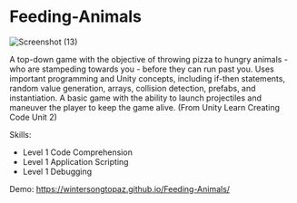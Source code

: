 # Feeding-Animals
 ![Screenshot (13)](https://github.com/Wintersongtopaz/Feeding-Animals/assets/144738996/797c6326-2302-4a6d-90b6-18c69535bd62)

A top-down game with the objective of throwing pizza to hungry animals - who are stampeding towards you - before they can run past you. Uses important programming and Unity concepts, including if-then statements, random value generation, arrays, collision detection, prefabs, and instantiation. A basic game with the ability to launch projectiles and maneuver the player to keep the game alive. (From Unity Learn Creating Code Unit 2)

Skills:
- Level 1 Code Comprehension
- Level 1 Application Scripting
- Level 1 Debugging

Demo:  https://wintersongtopaz.github.io/Feeding-Animals/

